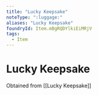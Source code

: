 ```yaml
---
title: "Lucky Keepsake"
noteType: ":luggage:"
aliases: "Lucky Keepsake"
foundryId: Item.mBgRQDYlkiEiMRjV
tags:
  - Item
---
```


# Lucky Keepsake

Obtained from [[Lucky Keepsake]]
